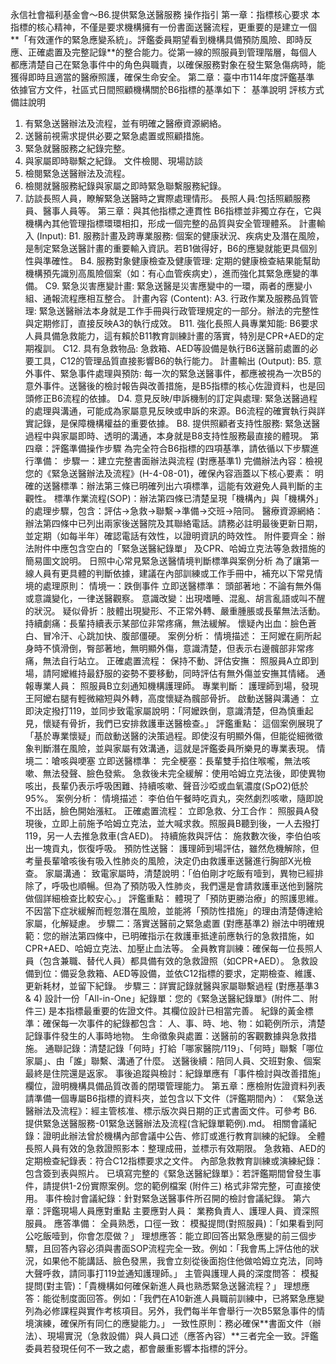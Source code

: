 
永信社會福利基金會～B6.提供緊急送醫服務 操作指引
第一章：指標核心要求
本指標的核心精神，不僅是要求機構擁有一份書面送醫流程，更重要的是建立一個**「有效運作的緊急應變系統」。評鑑委員期望看到機構具備預防風險、即時反應、正確處置及完整記錄**的整合能力。從第一線的照服員到管理階層，每個人都應清楚自己在緊急事件中的角色與職責，以確保服務對象在發生緊急傷病時，能獲得即時且適當的醫療照護，確保生命安全。
第二章：臺中市114年度評鑑基準
依據官方文件，社區式日間照顧機構關於B6指標的基準如下：
基準說明
評核方式
備註說明
1. 有緊急送醫辦法及流程，並有明確之醫療資源網絡。
2. 送醫前視需求提供必要之緊急處置或照顧措施。
3. 緊急就醫服務之紀錄完整。
4. 與家屬即時聯繫之紀錄。
文件檢閱、現場訪談
1. 檢閱緊急送醫辦法及流程。
2. 檢閱就醫服務紀錄與家屬之即時緊急聯繫服務紀錄。
3. 訪談長照人員，瞭解緊急送醫時之實際處理情形。
長照人員:包括照顧服務員、醫事人員等。
第三章：與其他指標之連貫性
B6指標並非獨立存在，它與機構內其他管理指標環環相扣，形成一個完整的品質與安全管理體系。
計畫輸入 (Input):
B1. 服務計畫及跨專業服務: 個案的健康狀況、疾病史及潛在風險，是制定緊急送醫計畫的重要輸入資訊。若B1做得好，B6的應變就能更具個別性與準確性。
B4. 服務對象健康檢查及健康管理: 定期的健康檢查結果能幫助機構預先識別高風險個案（如：有心血管疾病史），進而強化其緊急應變的準備。
C9. 緊急災害應變計畫: 緊急送醫是災害應變中的一環，兩者的應變小組、通報流程應相互整合。
計畫內容 (Content):
A3. 行政作業及服務品質管理: 緊急送醫辦法本身就是工作手冊與行政管理規定的一部分。辦法的完整性與定期修訂，直接反映A3的執行成效。
B11. 強化長照人員專業知能: B6要求人員具備急救能力，這有賴於B11教育訓練計畫的落實，特別是CPR+AED的定期複訓。
C12. 具有急救物品: 急救箱、AED等設備是執行B6送醫前處置的必要工具，C12的管理品質直接影響B6的執行能力。
計畫輸出 (Output):
B5. 意外事件、緊急事件處理與預防: 每一次的緊急送醫事件，都應被視為一次B5的意外事件。送醫後的檢討報告與改善措施，是B5指標的核心佐證資料，也是回頭修正B6流程的依據。
D4. 意見反映/申訴機制的訂定與處理: 緊急送醫過程的處理與溝通，可能成為家屬意見反映或申訴的來源。B6流程的確實執行與詳實記錄，是保障機構權益的重要依據。
B8. 提供照顧者支持性服務: 緊急送醫過程中與家屬即時、透明的溝通，本身就是B8支持性服務最直接的體現。
第四章：評鑑準備操作步驟
為完全符合B6指標的四項基準，請依循以下步驟進行準備：
步驟一：建立完整書面辦法與流程 (對應基準1)
完備辦法內容：檢視您的《緊急送醫辦法及流程》(H-4-08-01)，確保內容涵蓋以下核心要素：
明確的送醫標準：辦法第三條已明確列出六項標準，這能有效避免人員判斷的主觀性。
標準作業流程(SOP)：辦法第四條已清楚呈現「機構內」與「機構外」的處理步驟，包含：評估→急救→聯繫→準備→交班→陪同。
醫療資源網絡：辦法第四條中已列出兩家後送醫院及其聯絡電話。請務必註明最後更新日期，並定期（如每半年）確認電話有效性，以證明資訊的時效性。
附件要齊全：辦法附件中應包含空白的「緊急送醫紀錄單」 及CPR、哈姆立克法等急救措施的簡易圖文說明。
日照中心常見緊急送醫情境判斷標準與案例分析為了讓第一線人員有更具體的判斷依據，建議在內部訓練或工作手冊中，補充以下常見情境的處理原則：
情境一：跌倒事件
立即送醫標準：
頭部著地：不論有無外傷或意識變化，一律送醫觀察。
意識改變：出現嗜睡、混亂、胡言亂語或叫不醒的狀況。
疑似骨折：肢體出現變形、不正常外轉、嚴重腫脹或長輩無法活動。
持續劇痛：長輩持續表示某部位非常疼痛，無法緩解。
懷疑內出血：臉色蒼白、冒冷汗、心跳加快、腹部僵硬。
案例分析：
情境描述： 王阿嬤在廁所起身時不慎滑倒，臀部著地，無明顯外傷，意識清楚，但表示右邊髖部非常疼痛，無法自行站立。
正確處置流程：
保持不動、評估安撫： 照服員A立即到場，請阿嬤維持最舒服的姿勢不要移動，同時評估有無外傷並安撫其情緒。
通報專業人員： 照服員B立刻通知機構護理師。
專業判斷： 護理師到場，發現王阿嬤右腿有輕微縮短與外轉，高度懷疑為髖部骨折。
啟動送醫與溝通： 立即決定撥打119，並同步致電家屬說明：「阿嬤跌倒，意識清楚，但為慎重起見，懷疑有骨折，我們已安排救護車送醫檢查。」
評鑑重點： 這個案例展現了「基於專業懷疑」而啟動送醫的決策過程。即使沒有明顯外傷，但能從細微徵象判斷潛在風險，並與家屬有效溝通，這就是評鑑委員所樂見的專業表現。
情境二：嗆咳與哽塞
立即送醫標準：
完全梗塞：長輩雙手掐住喉嚨，無法咳嗽、無法發聲、臉色發紫。
急救後未完全緩解：使用哈姆立克法後，即使異物咳出，長輩仍表示呼吸困難、持續咳嗽、聲音沙啞或血氧濃度(SpO2)低於95%。
案例分析：
情境描述： 李伯伯午餐時吃貢丸，突然劇烈咳嗽，隨即說不出話，臉色開始漲紅。
正確處置流程：
立即急救、分工合作： 照服員A發現後，立即上前施予哈姆立克法，並大喊求救。照服員B聽到後，一人去撥打119，另一人去推急救車(含AED)。
持續施救與評估： 施救數次後，李伯伯咳出一塊貢丸，恢復呼吸。
預防性送醫： 護理師到場評估，雖然危機解除，但考量長輩嗆咳後有吸入性肺炎的風險，決定仍由救護車送醫進行胸部X光檢查。
家屬溝通： 致電家屬時，清楚說明：「伯伯剛才吃飯有噎到，異物已經排除了，呼吸也順暢。但為了預防吸入性肺炎，我們還是會請救護車送他到醫院做個詳細檢查比較安心。」
評鑑重點： 體現了「預防更勝治療」的照護思維。不因當下症狀緩解而輕忽潛在風險，並能將「預防性措施」的理由清楚傳達給家屬，化解疑慮。
步驟二：落實送醫前之緊急處置 (對應基準2)
辦法中明確規範：您的辦法第四條中，已明確指示在救護車抵達前應執行的急救措施，如CPR+AED、哈姆立克法、加壓止血法等。
全員教育訓練：確保每一位長照人員（包含兼職、替代人員）都具備有效的急救證照（如CPR+AED）。
急救設備到位：備妥急救箱、AED等設備，並依C12指標的要求，定期檢查、維護、更新耗材，並留下紀錄。
步驟三：詳實記錄就醫與家屬聯繫過程 (對應基準3 & 4)
設計一份「All-in-One」紀錄單：您的《緊急送醫紀錄單》(附件二、附件三) 是本指標最重要的佐證文件。其欄位設計已相當完善。
紀錄的黃金標準：確保每一次事件的紀錄都包含：
人、事、時、地、物：如範例所示，清楚記錄事件發生的人事時地物。
生命徵象與處置：送醫前的客觀數據與急救措施。
通聯記錄：清楚記錄「何時」打給「哪家醫院/119」、「何時」聯繫「哪位家屬」、由「誰」聯繫、溝通了什麼。
送醫後續：陪同人員、交班對象、個案最終是住院還是返家。
事後追蹤與檢討：紀錄單應有「事件檢討與改善措施」欄位，證明機構具備品質改善的閉環管理能力。
第五章：應檢附佐證資料列表
請準備一個專屬B6指標的資料夾，並包含以下文件（評鑑期間內）：
《緊急送醫辦法及流程》：經主管核准、標示版次與日期的正式書面文件。可參考 B6.提供緊急送醫服務-01緊急送醫辦法及流程(含紀錄單範例).md。
相關會議紀錄：證明此辦法曾於機構內部會議中公告、修訂或進行教育訓練的紀錄。
全體長照人員有效的急救證照影本：整理成冊，並標示有效期限。
急救箱、AED的定期檢查紀錄表：符合C12指標要求之文件。
內部急救教育訓練或演練紀錄：包含簽到表與照片。
已填寫完整的《緊急送醫紀錄單》：若評鑑期間曾發生事件，請提供1-2份實際案例。您的範例檔案 (附件三) 格式非常完整，可直接使用。
事件檢討會議紀錄：針對緊急送醫事件所召開的檢討會議紀錄。
第六章：評鑑現場人員應對重點
主要應對人員： 業務負責人、護理人員、資深照服員。
應答準備：
全員熟悉，口徑一致：
模擬提問(對照服員)：「如果看到阿公吃飯噎到，你會怎麼做？」
理想應答：能立即回答出緊急應變的前三個步驟，且回答內容必須與書面SOP流程完全一致。例如：「我會馬上評估他的狀況，如果他不能講話、臉色發黑，我會立刻從後面抱住他做哈姆立克法，同時大聲呼救，請同事打119並通知護理師。」
主管與護理人員的深度問答：
模擬提問(對主管)：「貴機構如何確保新進人員也熟悉緊急送醫流程？」
理想應答：能從制度面回答。例如：「我們在A10新進人員職前訓練中，已將緊急應變列為必修課程與實作考核項目。另外，我們每半年會舉行一次B5緊急事件的情境演練，確保所有同仁的應變能力。」
一致性原則：務必確保**書面文件（辦法）、現場實況（急救設備）與人員口述（應答內容）**三者完全一致。評鑑委員若發現任何不一致之處，都會嚴重影響本指標的評分。